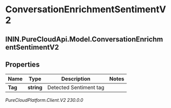 # ConversationEnrichmentSentimentV2

## ININ.PureCloudApi.Model.ConversationEnrichmentSentimentV2

## Properties

|Name | Type | Description | Notes|
|------------ | ------------- | ------------- | -------------|
| **Tag** | **string** | Detected Sentiment tag | |



_PureCloudPlatform.Client.V2 230.0.0_
